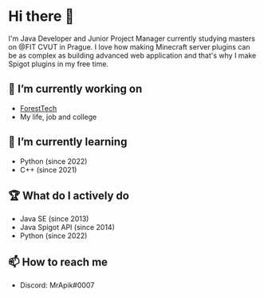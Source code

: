 # Hi there 👋

I'm Java Developer and Junior Project Manager currently studying masters on @FIT CVUT in Prague. I love how making Minecraft server plugins can be as complex as building advanced web application and that's why I make Spigot plugins in my free time.

## 🔭 I’m currently working on
- [ForestTech](https://github.com/ForestTechMC/)
- My life, job and college

## 🌱 I’m currently learning
- Python (since 2022)
- C++ (since 2021)

## 🏆 What do I actively do
- Java SE (since 2013)
- Java Spigot API (since 2014)
- Python (since 2022)

## 📫 How to reach me
- Discord: MrApik#0007
